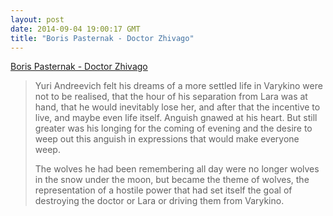 ```yaml
---
layout: post
date: 2014-09-04 19:00:17 GMT
title: "Boris Pasternak - Doctor Zhivago"
---
```

<a href="http://www.amazon.in/gp/product/0099541246/ref=as_li_tl?ie=UTF8&amp;camp=3626&amp;creative=24822&amp;creativeASIN=0099541246&amp;linkCode=as2&amp;tag=arpstum-21">Boris Pasternak - Doctor Zhivago</a><img src="http://ir-in.amazon-adsystem.com/e/ir?t=arpstum-21&amp;l=as2&amp;o=31&amp;a=0099541246" width="1" height="1" border="0" alt="" style="border:none !important; margin:0px !important;"/>

<blockquote><p>Yuri Andreevich felt his dreams of a more settled life in Varykino were not to be realised, that the hour of his separation from Lara was at hand, that he would inevitably lose her, and after that the incentive to live, and maybe even life itself. Anguish gnawed at his heart. But still greater was his longing for the coming of evening and the desire to weep out this anguish in expressions that would make everyone weep. </p>

<p>The wolves he had been remembering all day were no longer wolves in the snow under the moon, but became the theme of wolves, the representation of a hostile power that had set itself the goal of destroying the doctor or Lara or driving them from Varykino.</p></blockquote>